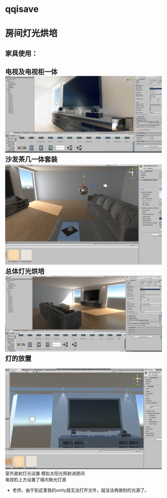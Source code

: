 # qqisave
房间灯光烘培
======
家具使用：
-----
电视及电视柜一体\
![电视及电视柜一体](https://github.com/y7dsrs88/qqisave/blob/main/%E7%94%B5%E8%A7%86%E6%9C%BA%E6%9F%9C.jpg)\
沙发茶几一体套装\
![沙发茶几一体套装](https://github.com/y7dsrs88/qqisave/blob/main/%E6%B2%99%E5%8F%91%E5%A5%97%E8%A3%85.jpg)\
总体灯光烘培\
![总体灯光烘培](https://github.com/y7dsrs88/qqisave/blob/main/%E7%81%AF%E5%85%89%E7%83%98%E5%9F%B9%E4%BD%9C%E4%B8%9A.jpg)\
灯的放置
----
![室内灯](https://github.com/y7dsrs88/qqisave/blob/main/%E5%A2%99%E5%86%85%E7%81%AF.jpg)\
室外直射灯光设置 模拟太阳光照射进房间\
电视机上方设置了墙内聚光灯源
* 老师，由于到这里我的unity就无法打开文件，就没法再做别的光源了。
